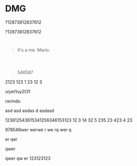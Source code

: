 # DMG

?12873612837612

?12873612837612

```


```

> It's a me. Mario.

```



```

> 546587

2123
123
1
23
12
3

uiyet1uy2t31

ravindu

asd
asd
asdas
d
asdasd

123612543615341256346153123
12
3
14
32
5
235
23
423
4
23

978546wer
werwe
r
we
rq
wer
q

er
qer

qwer

qwer
qw
er
123123123
